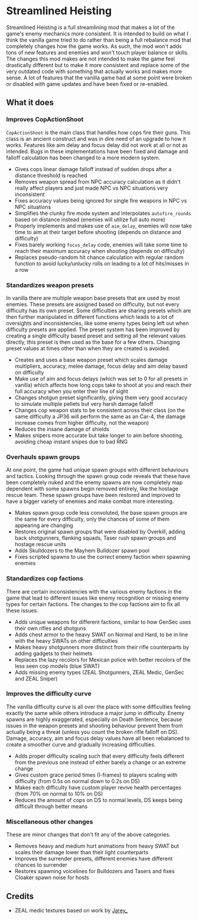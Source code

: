 # Streamlined Heisting

Streamlined Heisting is a full streamlining mod that makes a lot of the game's enemy mechanics more consistent. It is intended to build on what I think the vanilla game tried to do rather than being a full rebalance mod that completely changes how the game works. As such, the mod won't adds tons of new features and enemies and won't touch player balance or skills.
The changes this mod makes are not intended to make the game feel drastically different but to make it more consistent and replace some of the very outdated code with something that actually works and makes more sense. A lot of features that the vanilla game had at some point were broken or disabled with game updates and have been fixed or re-enabled.

## What it does

### Improves CopActionShoot

``CopActionShoot`` is the main class that handles how cops fire their guns. This class is an ancient construct and was in dire need of an upgrade to how it works. Features like aim delay and focus delay did not work at all or not as intended. Bugs in these implementations have been fixed and damage and falloff calculation has been changed to a more modern system.

- Gives cops linear damage falloff instead of sudden drops after a distance threshold is reached
- Removes weapon spread from NPC accuracy calculation as it didn't really affect players and just made NPC vs NPC situations very inconsistent
- Fixes accuracy values being ignored for single fire weapons in NPC vs NPC situations
- Simplifies the clunky fire mode system and interpolates ``autofire_rounds`` based on distance instead (enemies will utilize full auto more)
- Properly implements and makes use of ``aim_delay``, enemies will now take time to aim at their target before shooting (depends on distance and difficulty)
- Fixes barely working ``focus_delay`` code, enemies will take some time to reach their maximum accuracy when shooting (depends on difficulty)
- Replaces pseudo-random hit chance calculation with regular random function to avoid lucky/unlucky rolls on leading to a lot of hits/misses in a row

### Standardizes weapon presets

In vanilla there are multiple weapon base presets that are used by most enemies. These presets are assigned based on difficulty, but not every difficulty has its own preset. Some difficulties are sharing presets which are then further manipulated in different functions which leads to a lot of oversights and inconsistencies, like some enemy types being left out when difficulty presets are applied.
The preset system has been improved by creating a single difficulty based preset and setting all the relevant values directly, this preset is then used as the base for a few others. Changing preset values at times other than when they are created is avoided.

- Creates and uses a base weapon preset which scales damage multipliers, accuracy, melee damage, focus delay and aim delay based on difficulty
- Make use of aim and focus delays (which was set to 0 for all presets in vanilla) which affects how long cops take to shoot at you and reach their full accuracy when you enter their line of sight
- Changes shotgun preset significantly, giving them very good accuracy to simulate multiple pellets but very harsh damage falloff
- Changes cop weapon stats to be consistent across their class (on the same difficulty a JP36 will perform the same as an Car-4, the damage increase comes from higher difficulty, not the weapon)
- Reduces the insane damage of shields
- Makes snipers more accurate but take longer to aim before shooting, avoiding cheap instant snipes due to bad RNG

### Overhauls spawn groups

At one point, the game had unique spawn groups with different behaviours and tactics. Looking through the spawn group code reveals that these have been completely nuked and the enemy spawns are now completely map dependent with some spawns begin removed entirely, like the hostage rescue team. These spawn groups have been restored and improved to have a bigger variety of enemies and make combat more interesting.

- Makes spawn group code less convoluted, the base spawn groups are the same for every difficulty, only the chances of some of them appearing are changing
- Restores original spawn groups that were disabled by Overkill, adding back shotgunners, flanking squads, Taser rush spawn groups and hostage rescue units
- Adds Skulldozers to the Mayhem Bulldozer spawn pool
- Fixes scripted spawns to use the correct enemy faction when spawning enemies

### Standardizes cop factions

There are certain inconsistencies with the various enemy factions in the game that lead to different issues like enemy recognition or missing enemy types for certain factions. The changes to the cop factions aim to fix all these issues.

- Adds unique weapons for different factions, similar to how GenSec uses their own rifles and shotguns
- Adds chest armor to the heavy SWAT on Normal and Hard, to be in line with the heavy SWATs on other difficulties
- Makes heavy shotgunners more distinct from their rifle counterparts by adding gadgets to their helmets
- Replaces the lazy recolors for Mexican police with better recolors of the less seen cop models (blue SWAT)
- Adds missing enemy types (ZEAL Shotgunners, ZEAL Medic, GenSec and ZEAL Sniper)

### Improves the difficulty curve

The vanilla difficulty curve is all over the place with some difficulties feeling exactly the same while others introduce a major jump in difficulty. Enemy spawns are highly exaggerated, especially on Death Sentence, because issues in the weapon presets and shooting behaviour prevent them from actually being a threat (unless you count the broken rifle falloff on DS). Damage, accuracy, aim and focus delay values have all been rebalanced to create a smoother curve and gradually increasing difficulties.

- Adds proper difficulty scaling such that every difficulty feels different from the previous one instead of either barely a change or an extreme change
- Gives custom grace period times (I-frames) to players scaling with difficulty (from 0.5s on normal down to 0.2s on DS)
- Makes each difficulty have custom player revive health percentages (from 70% on normal to 10% on DS)
- Reduces the amount of cops on DS to normal levels, DS keeps being difficult through better means

### Miscellaneous other changes

These are minor changes that don't fit any of the above categories.

- Removes heavy and medium hurt animations from heavy SWAT but scales their damage lower than their light counterparts
- Improves the surrender presets, different enemies have different chances to surrender
- Restores spawning voicelines for Bulldozers and Tasers and fixes Cloaker spawn noise for hosts

## Credits

- ZEAL medic textures based on work by [Jarey_](https://modworkshop.net/user/1664)
